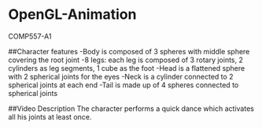# OpenGL-Animation
COMP557-A1

##Character features
-Body is composed of 3 spheres with middle sphere covering the root joint
-8 legs: each leg is composed of 3 rotary joints, 2 cylinders as leg segments, 1 cube as the foot
-Head is a flattened sphere with 2 spherical joints for the eyes
-Neck is a cylinder connected to 2 spherical joints at each end
-Tail is made up of 4 spheres connected to spherical joints

##Video Description
The character performs a quick dance which activates all his joints at least once.
